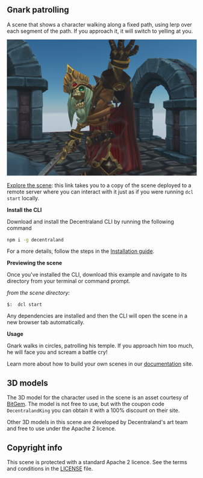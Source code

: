 ## Gnark patrolling

A scene that shows a character walking along a fixed path, using lerp over each segment of the path. If you approach it, it will switch to yelling at you.

![](screenshot/screenshot.png)

[Explore the scene](https://gnark-patrol-azhbtehsge.now.sh): this link takes you to a copy of the scene deployed to a remote server where you can interact with it just as if you were running `dcl start` locally.

**Install the CLI**

Download and install the Decentraland CLI by running the following command

```bash
npm i -g decentraland
```

For a more details, follow the steps in the [Installation guide](https://docs.decentraland.org/documentation/installation-guide/).


**Previewing the scene**

Once you've installed the CLI, download this example and navigate to its directory from your terminal or command prompt.

_from the scene directory:_

```
$:  dcl start
```

Any dependencies are installed and then the CLI will open the scene in a new browser tab automatically.

**Usage**

Gnark walks in circles, patrolling his temple. If you approach him too much, he will face you and scream a battle cry!

Learn more about how to build your own scenes in our [documentation](https://docs.decentraland.org/) site.

## 3D models

The 3D model for the character used in the scene is an asset courtesy of [BitGem](https://assetstore.unity.com). The model is not free to use, but with the coupon code `DecentralandKing` you can obtain it with a 100% discount on their site.

Other 3D models in this scene are developed by Decentraland's art team and free to use under the Apache 2 licence.

## Copyright info

This scene is protected with a standard Apache 2 licence. See the terms and conditions in the [LICENSE](/LICENSE) file.

